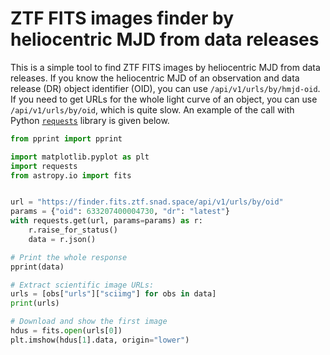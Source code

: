 # ZTF FITS images finder by heliocentric MJD from data releases

This is a simple tool to find ZTF FITS images by heliocentric MJD from data releases.
If you know the heliocentric MJD of an observation and data release (DR) object identifier (OID), you can use `/api/v1/urls/by/hmjd-oid`.
If you need to get URLs for the whole light curve of an object, you can use `/api/v1/urls/by/oid`, which is quite slow.
An example of the call with Python [`requests`](https://requests.readthedocs.io/en/master/) library is given below.

```python
from pprint import pprint

import matplotlib.pyplot as plt
import requests
from astropy.io import fits


url = "https://finder.fits.ztf.snad.space/api/v1/urls/by/oid"
params = {"oid": 633207400004730, "dr": "latest"}
with requests.get(url, params=params) as r:
    r.raise_for_status()
    data = r.json()

# Print the whole response
pprint(data)

# Extract scientific image URLs:
urls = [obs["urls"]["sciimg"] for obs in data]
print(urls)

# Download and show the first image
hdus = fits.open(urls[0])
plt.imshow(hdus[1].data, origin="lower")
```

